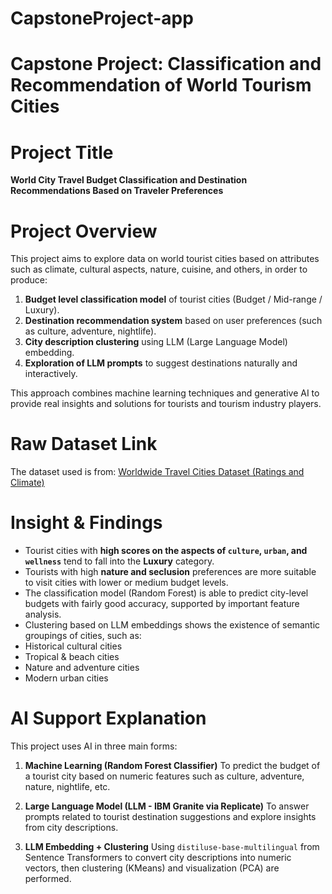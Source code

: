 # CapstoneProject-app

# Capstone Project: Classification and Recommendation of World Tourism Cities

# Project Title
**World City Travel Budget Classification and Destination Recommendations Based on Traveler Preferences**

# Project Overview
This project aims to explore data on world tourist cities based on attributes such as climate, cultural aspects, nature, cuisine, and others, in order to produce:

1. **Budget level classification model** of tourist cities (Budget / Mid-range / Luxury).
2. **Destination recommendation system** based on user preferences (such as culture, adventure, nightlife).
3. **City description clustering** using LLM (Large Language Model) embedding.
4. **Exploration of LLM prompts** to suggest destinations naturally and interactively.

This approach combines machine learning techniques and generative AI to provide real insights and solutions for tourists and tourism industry players.

# Raw Dataset Link
The dataset used is from:
[Worldwide Travel Cities Dataset (Ratings and Climate)](https://www.kaggle.com/datasets/aadhavvignesh/travel-destinations-dataset)

# Insight & Findings

- Tourist cities with **high scores on the aspects of `culture`, `urban`, and `wellness`** tend to fall into the **Luxury** category.
- Tourists with high **nature and seclusion** preferences are more suitable to visit cities with lower or medium budget levels.
- The classification model (Random Forest) is able to predict city-level budgets with fairly good accuracy, supported by important feature analysis.
- Clustering based on LLM embeddings shows the existence of semantic groupings of cities, such as:
- Historical cultural cities
- Tropical & beach cities
- Nature and adventure cities
- Modern urban cities

# AI Support Explanation

This project uses AI in three main forms:

1. **Machine Learning (Random Forest Classifier)** 
To predict the budget of a tourist city based on numeric features such as culture, adventure, nature, nightlife, etc.

2. **Large Language Model (LLM - IBM Granite via Replicate)** 
To answer prompts related to tourist destination suggestions and explore insights from city descriptions.

3. **LLM Embedding + Clustering** 
Using `distiluse-base-multilingual` from Sentence Transformers to convert city descriptions into numeric vectors, then clustering (KMeans) and visualization (PCA) are performed.



